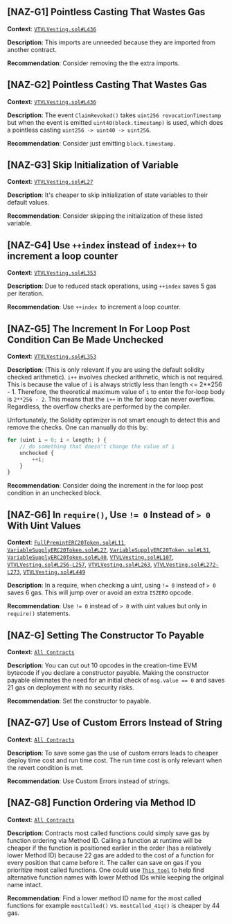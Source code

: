 ## [NAZ-G1] Pointless Casting That Wastes Gas
**Context**: [`VTVLVesting.sol#L436`](https://github.com/code-423n4/2022-09-vtvl/blob/main/contracts/VTVLVesting.sol#L436)

**Description**:
This imports are unneeded because they are imported from another contract.

**Recommendation**:
Consider removing the the extra imports.


## [NAZ-G2] Pointless Casting That Wastes Gas
**Context**: [`VTVLVesting.sol#L436`](https://github.com/code-423n4/2022-09-vtvl/blob/main/contracts/VTVLVesting.sol#L436)

**Description**:
The event `ClaimRevoked()` takes `uint256 revocationTimestamp` but when the event is emitted `uint40(block.timestamp)` is used, which does a pointless casting `uint256 -> uint40 -> uint256`.

**Recommendation**:
Consider just emitting `block.timestamp`.


## [NAZ-G3] Skip Initialization of Variable
**Context**: [`VTVLVesting.sol#L27`](https://github.com/code-423n4/2022-09-vtvl/blob/main/contracts/VTVLVesting.sol#L27)

**Description**:
It's cheaper to skip initialization of state variables to their default values.

**Recommendation**:
Consider skipping the initialization of these listed variable.


## [NAZ-G4] Use `++index` instead of `index++` to increment a loop counter
**Context**: [`VTVLVesting.sol#L353`](https://github.com/code-423n4/2022-09-vtvl/blob/main/contracts/VTVLVesting.sol#L353)

**Description**:
Due to reduced stack operations, using `++index` saves 5 gas per iteration.

**Recommendation**: 
Use `++index `to increment a loop counter.


## [NAZ-G5] The Increment In For Loop Post Condition Can Be Made Unchecked
**Context**: [`VTVLVesting.sol#L353`](https://github.com/code-423n4/2022-09-vtvl/blob/main/contracts/VTVLVesting.sol#L353)

**Description**:
(This is only relevant if you are using the default solidity checked arithmetic). `i++` involves checked arithmetic, which is not required. This is because the value of `i` is always strictly less than length <= 2**256 - 1. Therefore, the theoretical maximum value of `i` to enter the for-loop body is `2**256 - 2`. This means that the `i++` in the for loop can never overflow. Regardless, the overflow checks are performed by the compiler.

Unfortunately, the Solidity optimizer is not smart enough to detect this and remove the checks. One can manually do this by:
```js
for (uint i = 0; i < length; ) {
    // do something that doesn't change the value of i
    unchecked {
        ++i;
    }
}
```

**Recommendation**: 
Consider doing the increment in the for loop post condition in an unchecked block.


## [NAZ-G6] In `require()`, Use `!= 0` Instead of `> 0` With Uint Values
**Context**: [`FullPremintERC20Token.sol#L11`](https://github.com/code-423n4/2022-09-vtvl/blob/main/contracts/token/FullPremintERC20Token.sol#L11), [`VariableSupplyERC20Token.sol#L27`](https://github.com/code-423n4/2022-09-vtvl/blob/main/contracts/token/VariableSupplyERC20Token.sol#L27), [`VariableSupplyERC20Token.sol#L31`](https://github.com/code-423n4/2022-09-vtvl/blob/main/contracts/token/VariableSupplyERC20Token.sol#L31), [`VariableSupplyERC20Token.sol#L40`](https://github.com/code-423n4/2022-09-vtvl/blob/main/contracts/token/VariableSupplyERC20Token.sol#L40), [`VTVLVesting.sol#L107`](https://github.com/code-423n4/2022-09-vtvl/blob/main/contracts/VTVLVesting.sol#L107), [`VTVLVesting.sol#L256-L257`](https://github.com/code-423n4/2022-09-vtvl/blob/main/contracts/VTVLVesting.sol#L256-L257), [`VTVLVesting.sol#L263`](https://github.com/code-423n4/2022-09-vtvl/blob/main/contracts/VTVLVesting.sol#L263), [`VTVLVesting.sol#L272-L273`](https://github.com/code-423n4/2022-09-vtvl/blob/main/contracts/VTVLVesting.sol#L272-L273), [`VTVLVesting.sol#L449`](https://github.com/code-423n4/2022-09-vtvl/blob/main/contracts/VTVLVesting.sol#L449)

**Description**:
In a require, when checking a uint, using `!= 0` instead of `> 0` saves 6 gas. This will jump over or avoid an extra `ISZERO` opcode.

**Recommendation**: 
Use `!= 0` instead of `> 0` with uint values but only in `require()` statements.


## [NAZ-G] Setting The Constructor To Payable
**Context**: [`All Contracts`]()

**Description**:
You can cut out 10 opcodes in the creation-time EVM bytecode if you declare a constructor payable. Making the constructor payable eliminates the need for an initial check of `msg.value == 0` and saves 21 gas on deployment with no security risks.

**Recommendation**: 
Set the constructor to payable.


## [NAZ-G7] Use of Custom Errors Instead of String
**Context**: [`All Contracts`](https://github.com/code-423n4/2022-09-vtvl/tree/main/contracts)

**Description**:
To save some gas the use of custom errors leads to cheaper deploy time cost and run time cost. The run time cost is only relevant when the revert condition is met.

**Recommendation**: 
Use Custom Errors instead of strings.


## [NAZ-G8] Function Ordering via Method ID
**Context**: [`All Contracts`](https://github.com/code-423n4/2022-09-vtvl/tree/main/contracts)

**Description**:
Contracts most called functions could simply save gas by function ordering via Method ID. Calling a function at runtime will be cheaper if the function is positioned earlier in the order (has a relatively lower Method ID) because 22 gas are added to the cost of a function for every position that came before it. The caller can save on gas if you prioritize most called functions. One could use [`This tool`](https://emn178.github.io/solidity-optimize-name/) to help find alternative function names with lower Method IDs while keeping the original name intact.

**Recommendation**: 
Find a lower method ID name for the most called functions for example ```mostCalled()``` vs. ```mostCalled_41q()``` is cheaper by 44 gas.